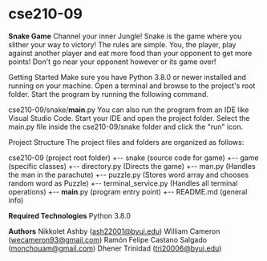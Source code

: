 # cse210-09
**Snake Game**
Channel your inner Jungle! Snake is the game where you slither your way to victory! The rules are simple. You, the player, play against another player and eat more food than your opponent to get more points! Don't go near your opponent however or its game over!

Getting Started
Make sure you have Python 3.8.0 or newer installed and running on your machine. Open a terminal and browse to the project's root folder. Start the program by running the following command.

cse210-09/snake/__main__.py
You can also run the program from an IDE like Visual Studio Code. Start your IDE and open the project folder. Select the main.py file inside the cse210-09/snake folder and click the "run" icon.

Project Structure
The project files and folders are organized as follows:

cse210-09                   (project root folder)
+-- snake                  (source code for game)
  +-- game                  (specific classes)
    +-- directory.py        (Directs the game)
    +-- man.py              (Handles the man in the parachute)
    +-- puzzle.py           (Stores word array and chooses random word as Puzzle)
    +-- terminal_service.py (Handles all terminal operations)
  +-- __main__.py           (program entry point)
+-- README.md               (general info)

**Required Technologies**
Python 3.8.0

**Authors**
Nikkolet Ashby (ash22001@byui.edu)
William Cameron (wecameron93@gmail.com)
Ramón Felipe Castano Salgado (monchouam@gmail.com)
Dhener Trinidad (tri20006@byui.edu)
